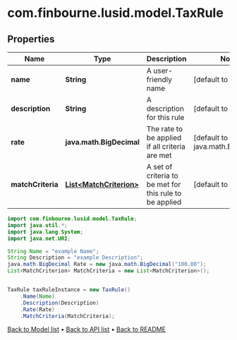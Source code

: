 # com.finbourne.lusid.model.TaxRule

## Properties

Name | Type | Description | Notes
------------ | ------------- | ------------- | -------------
**name** | **String** | A user-friendly name | [default to String]
**description** | **String** | A description for this rule | [default to String]
**rate** | **java.math.BigDecimal** | The rate to be applied if all criteria are met | [default to java.math.BigDecimal]
**matchCriteria** | [**List&lt;MatchCriterion&gt;**](MatchCriterion.md) | A set of criteria to be met for this rule to be applied | [default to List<MatchCriterion>]

```java
import com.finbourne.lusid.model.TaxRule;
import java.util.*;
import java.lang.System;
import java.net.URI;

String Name = "example Name";
String Description = "example Description";
java.math.BigDecimal Rate = new java.math.BigDecimal("100.00");
List<MatchCriterion> MatchCriteria = new List<MatchCriterion>();


TaxRule taxRuleInstance = new TaxRule()
    .Name(Name)
    .Description(Description)
    .Rate(Rate)
    .MatchCriteria(MatchCriteria);
```


[Back to Model list](../README.md#documentation-for-models) &#8226; [Back to API list](../README.md#documentation-for-api-endpoints) &#8226; [Back to README](../README.md)
